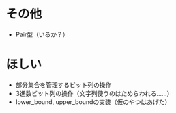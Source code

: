 # その他
- Pair型（いるか？）

# ほしい
- 部分集合を管理するビット列の操作
- 3進数ビット列の操作（文字列使うのはためらわれる……）
- lower_bound, upper_boundの実装（仮のやつはあげた）